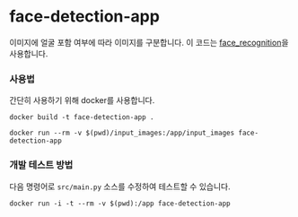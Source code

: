 # face-detection-app

이미지에 얼굴 포함 여부에 따라 이미지를 구분합니다. 이 코드는 [face_recognition](https://github.com/ageitgey/face_recognition)을 사용합니다.

### 사용법

간단히 사용하기 위해 docker를 사용합니다.

```shell
docker build -t face-detection-app .
```

```shell
docker run --rm -v $(pwd)/input_images:/app/input_images face-detection-app
```

### 개발 테스트 방법

다음 명령어로 `src/main.py` 소스를 수정하여 테스트할 수 있습니다.

```shell
docker run -i -t --rm -v $(pwd):/app face-detection-app
```
